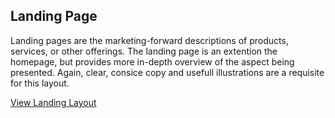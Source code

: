 ## Landing Page

Landing pages are the marketing-forward descriptions of products, services, or other offerings. The landing page is an extention the homepage, but provides more in-depth overview of the aspect being presented. Again, clear, consice copy and usefull illustrations are a requisite for this layout.

[View Landing Layout](/page-layouts/landing/)